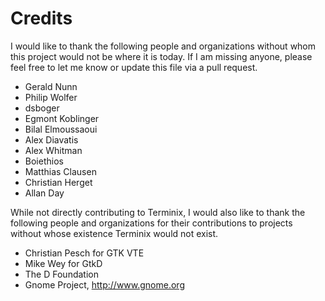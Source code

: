 Credits
=======

I would like to thank the following people and organizations without
whom this project would not be where it is today. If I am missing anyone,
please feel free to let me know or update this file via a pull request.

* Gerald Nunn
* Philip Wolfer
* dsboger
* Egmont Koblinger
* Bilal Elmoussaoui
* Alex Diavatis
* Alex Whitman
* Boiethios
* Matthias Clausen
* Christian Herget
* Allan Day

While not directly contributing to Terminix, I would also like to thank the following
people and organizations for their contributions to projects without whose existence
Terminix would not exist.

* Christian Pesch for GTK VTE
* Mike Wey for GtkD
* The D Foundation
* Gnome Project, http://www.gnome.org